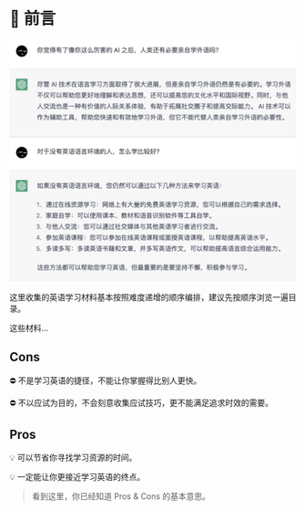 # 📄 前言

![问 ChatGPT：还有必要学英语吗？](.gitbook/assets/readme-chatgpt.png)

这里收集的英语学习材料基本按照难度递增的顺序编排，建议先按顺序浏览一遍目录。

这些材料...

## Cons

⛔ 不是学习英语的捷径，不能让你掌握得比别人更快。

⛔ 不以应试为目的，不会刻意收集应试技巧，更不能满足追求时效的需要。

## Pros

💡 可以节省你寻找学习资源的时间。

💡 一定能让你更接近学习英语的终点。

> 看到这里，你已经知道 Pros & Cons 的基本意思。
